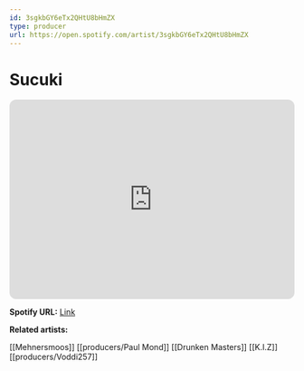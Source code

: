 ```yaml
---
id: 3sgkbGY6eTx2QHtU8bHmZX
type: producer
url: https://open.spotify.com/artist/3sgkbGY6eTx2QHtU8bHmZX
---
```

# Sucuki

<iframe style="border-radius:12px" src="https://open.spotify.com/embed/artist/3sgkbGY6eTx2QHtU8bHmZX" width="100%" height="352" frameBorder="0" allowfullscreen="" allow="autoplay; clipboard-write; encrypted-media; fullscreen; picture-in-picture" loading="lazy"></iframe>

**Spotify URL:** [Link](https://open.spotify.com/artist/3sgkbGY6eTx2QHtU8bHmZX)

**Related artists:**

[[Mehnersmoos]]
[[producers/Paul Mond]]
[[Drunken Masters]]
[[K.I.Z]]
[[producers/Voddi257]]
